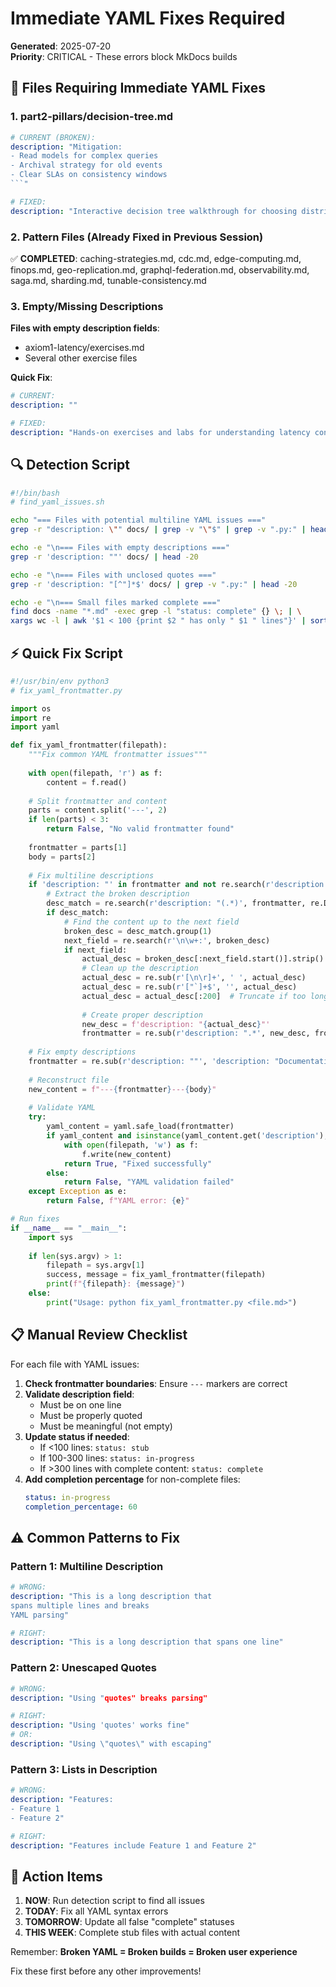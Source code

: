 # Immediate YAML Fixes Required

**Generated**: 2025-07-20  
**Priority**: CRITICAL - These errors block MkDocs builds

## 🚨 Files Requiring Immediate YAML Fixes

### 1. part2-pillars/decision-tree.md
```yaml
# CURRENT (BROKEN):
description: "Mitigation:
- Read models for complex queries
- Archival strategy for old events
- Clear SLAs on consistency windows
```"

# FIXED:
description: "Interactive decision tree walkthrough for choosing distributed architectures based on requirements and constraints"
```

### 2. Pattern Files (Already Fixed in Previous Session)
✅ **COMPLETED**: caching-strategies.md, cdc.md, edge-computing.md, finops.md, geo-replication.md, graphql-federation.md, observability.md, saga.md, sharding.md, tunable-consistency.md

### 3. Empty/Missing Descriptions
**Files with empty description fields**:
- axiom1-latency/exercises.md
- Several other exercise files

**Quick Fix**:
```yaml
# CURRENT:
description: ""

# FIXED:
description: "Hands-on exercises and labs for understanding latency constraints in distributed systems"
```

## 🔍 Detection Script

```bash
#!/bin/bash
# find_yaml_issues.sh

echo "=== Files with potential multiline YAML issues ==="
grep -r "description: \"" docs/ | grep -v "\"$" | grep -v ".py:" | head -20

echo -e "\n=== Files with empty descriptions ==="
grep -r 'description: ""' docs/ | head -20

echo -e "\n=== Files with unclosed quotes ==="
grep -r 'description: "[^"]*$' docs/ | grep -v ".py:" | head -20

echo -e "\n=== Small files marked complete ==="
find docs -name "*.md" -exec grep -l "status: complete" {} \; | \
xargs wc -l | awk '$1 < 100 {print $2 " has only " $1 " lines"}' | sort -k5 -n
```

## ⚡ Quick Fix Script

```python
#!/usr/bin/env python3
# fix_yaml_frontmatter.py

import os
import re
import yaml

def fix_yaml_frontmatter(filepath):
    """Fix common YAML frontmatter issues"""
    
    with open(filepath, 'r') as f:
        content = f.read()
    
    # Split frontmatter and content
    parts = content.split('---', 2)
    if len(parts) < 3:
        return False, "No valid frontmatter found"
    
    frontmatter = parts[1]
    body = parts[2]
    
    # Fix multiline descriptions
    if 'description: "' in frontmatter and not re.search(r'description: "[^"]*"', frontmatter):
        # Extract the broken description
        desc_match = re.search(r'description: "(.*)', frontmatter, re.DOTALL)
        if desc_match:
            # Find the content up to the next field
            broken_desc = desc_match.group(1)
            next_field = re.search(r'\n\w+:', broken_desc)
            if next_field:
                actual_desc = broken_desc[:next_field.start()].strip()
                # Clean up the description
                actual_desc = re.sub(r'[\n\r]+', ' ', actual_desc)
                actual_desc = re.sub(r'["`]+$', '', actual_desc)
                actual_desc = actual_desc[:200]  # Truncate if too long
                
                # Create proper description
                new_desc = f'description: "{actual_desc}"'
                frontmatter = re.sub(r'description: ".*', new_desc, frontmatter, flags=re.DOTALL)
    
    # Fix empty descriptions
    frontmatter = re.sub(r'description: ""', 'description: "Documentation for distributed systems concepts"', frontmatter)
    
    # Reconstruct file
    new_content = f"---{frontmatter}---{body}"
    
    # Validate YAML
    try:
        yaml_content = yaml.safe_load(frontmatter)
        if yaml_content and isinstance(yaml_content.get('description'), str):
            with open(filepath, 'w') as f:
                f.write(new_content)
            return True, "Fixed successfully"
        else:
            return False, "YAML validation failed"
    except Exception as e:
        return False, f"YAML error: {e}"

# Run fixes
if __name__ == "__main__":
    import sys
    
    if len(sys.argv) > 1:
        filepath = sys.argv[1]
        success, message = fix_yaml_frontmatter(filepath)
        print(f"{filepath}: {message}")
    else:
        print("Usage: python fix_yaml_frontmatter.py <file.md>")
```

## 📋 Manual Review Checklist

For each file with YAML issues:

1. **Check frontmatter boundaries**: Ensure `---` markers are correct
2. **Validate description field**: 
   - Must be on one line
   - Must be properly quoted
   - Must be meaningful (not empty)
3. **Update status if needed**:
   - If <100 lines: `status: stub`
   - If 100-300 lines: `status: in-progress`
   - If >300 lines with complete content: `status: complete`
4. **Add completion percentage** for non-complete files:
   ```yaml
   status: in-progress
   completion_percentage: 60
   ```

## ⚠️ Common Patterns to Fix

### Pattern 1: Multiline Description
```yaml
# WRONG:
description: "This is a long description that
spans multiple lines and breaks
YAML parsing"

# RIGHT:
description: "This is a long description that spans one line"
```

### Pattern 2: Unescaped Quotes
```yaml
# WRONG:
description: "Using "quotes" breaks parsing"

# RIGHT:
description: "Using 'quotes' works fine"
# OR:
description: "Using \"quotes\" with escaping"
```

### Pattern 3: Lists in Description
```yaml
# WRONG:
description: "Features:
- Feature 1
- Feature 2"

# RIGHT:
description: "Features include Feature 1 and Feature 2"
```

## 🎯 Action Items

1. **NOW**: Run detection script to find all issues
2. **TODAY**: Fix all YAML syntax errors
3. **TOMORROW**: Update all false "complete" statuses
4. **THIS WEEK**: Complete stub files with actual content

Remember: **Broken YAML = Broken builds = Broken user experience**

Fix these first before any other improvements!